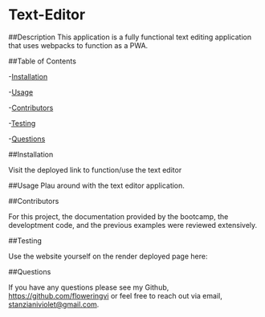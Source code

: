 # Text-Editor

 
 ##Description
This application is a fully functional text editing application that uses webpacks to function as a PWA.
  
  ##Table of Contents

 -[Installation](#installation)

 -[Usage](#usage) 

 -[Contributors](#contributors) 

 -[Testing](#testing)

 -[Questions](#questions)

  ##Installation 

Visit the deployed link to function/use the text editor

  ##Usage 
Plau around with the text editor application.
 

  ##Contributors

For this project, the documentation provided by the bootcamp, the developtment code, and the previous examples were reviewed extensively.

   ##Testing 

  Use the website yourself on the render deployed page here:

   ##Questions 
   
   If you have any questions please see my Github, https://github.com/floweringvi or feel free to reach out via email, stanzianiviolet@gmail.com. 